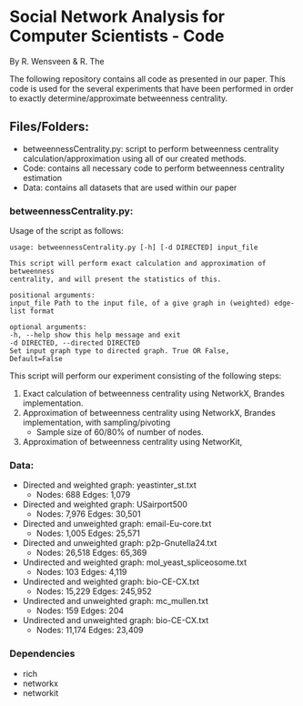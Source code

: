# Social Network Analysis for Computer Scientists - Code

By R. Wensveen & R. The

The following repository contains all code as presented in our paper. This code is used for the several experiments that have been performed in order to exactly determine/approximate betweenness centrality.

## Files/Folders:

- betweennessCentrality.py: script to perform betweenness centrality calculation/approximation using all of our created methods.
- Code: contains all necessary code to perform betweenness centrality estimation
- Data: contains all datasets that are used within our paper

### betweennessCentrality.py:

Usage of the script as follows:

```
usage: betweennessCentrality.py [-h] [-d DIRECTED] input_file

This script will perform exact calculation and approximation of betweenness
centrality, and will present the statistics of this.

positional arguments:
input_file Path to the input file, of a give graph in (weighted) edge-list format

optional arguments:
-h, --help show this help message and exit
-d DIRECTED, --directed DIRECTED
Set input graph type to directed graph. True OR False,
Default=False

```

This script will perform our experiment consisting of the following steps:

1. Exact calculation of betweenness centrality using NetworkX, Brandes implementation.
2. Approximation of betweenness centrality using NetworkX, Brandes implementation, with sampling/pivoting
   - Sample size of 60/80% of number of nodes.
3. Approximation of betweenness centrality using NetworKit,

### Data:

- Directed and weighted graph: yeastinter_st.txt
  - Nodes: 688 Edges: 1,079
- Directed and weighted graph: USairport500
  - Nodes: 7,976 Edges: 30,501
- Directed and unweighted graph: email-Eu-core.txt
  - Nodes: 1,005 Edges: 25,571
- Directed and unweighted graph: p2p-Gnutella24.txt
  - Nodes: 26,518 Edges: 65,369
- Undirected and weighted graph: mol_yeast_spliceosome.txt
  - Nodes: 103 Edges: 4,119
- Undirected and weighted graph: bio-CE-CX.txt
  - Nodes: 15,229 Edges: 245,952
- Undirected and unweighted graph: mc_mullen.txt
  - Nodes: 159 Edges: 204
- Undirected and unweighted graph: bio-CE-CX.txt
  - Nodes: 11,174 Edges: 23,409

### Dependencies

- rich
- networkx
- networkit
